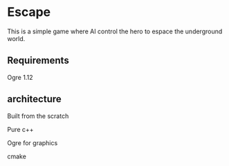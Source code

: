 # Escape
This is a simple game where AI control the hero to espace the underground world.

## Requirements
Ogre 1.12


## architecture

Built from the scratch 

Pure c++ 

Ogre for graphics 

cmake 